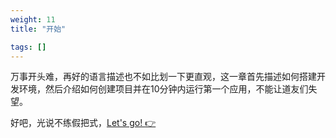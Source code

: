 ```yaml
---
weight: 11
title: "开始"

tags: []
---
```


万事开头难，再好的语言描述也不如比划一下更直观，这一章首先描述如何搭建开发环境，然后介绍如何创建项目并在10分钟内运行第一个应用，不能让道友们失望。

好吧，光说不练假把式，[Let's go! :point_right:](/dt-docs/1开始/1开发环境)